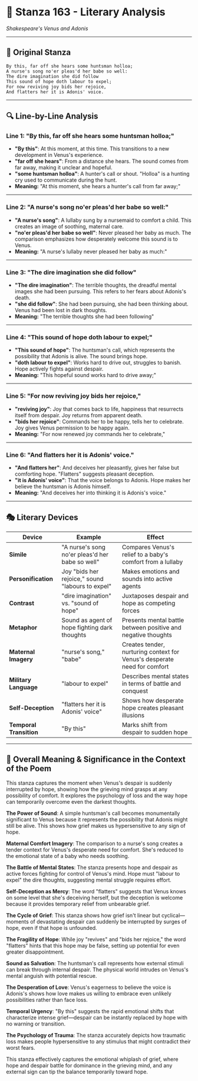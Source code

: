 # 🌹 Stanza 163 - Literary Analysis
*Shakespeare's Venus and Adonis*

---

## 📖 Original Stanza
```
By this, far off she hears some huntsman holloa;
A nurse's song no'er pleas'd her babe so well:
The dire imagination she did follow
This sound of hope doth labour to expel;    
For now reviving joy bids her rejoice,
And flatters her it is Adonis' voice.
```

---

## 🔍 Line-by-Line Analysis

### Line 1: "By this, far off she hears some huntsman holloa;"
*   **"By this"**: At this moment, at this time. This transitions to a new development in Venus's experience.
*   **"far off she hears"**: From a distance she hears. The sound comes from far away, making it unclear and hopeful.
*   **"some huntsman holloa"**: A hunter's call or shout. "Holloa" is a hunting cry used to communicate during the hunt.
*   **Meaning:** "At this moment, she hears a hunter's call from far away;"

---

### Line 2: "A nurse's song no'er pleas'd her babe so well:"
*   **"A nurse's song"**: A lullaby sung by a nursemaid to comfort a child. This creates an image of soothing, maternal care.
*   **"no'er pleas'd her babe so well"**: Never pleased her baby as much. The comparison emphasizes how desperately welcome this sound is to Venus.
*   **Meaning:** "A nurse's lullaby never pleased her baby as much:"

---

### Line 3: "The dire imagination she did follow"
*   **"The dire imagination"**: The terrible thoughts, the dreadful mental images she had been pursuing. This refers to her fears about Adonis's death.
*   **"she did follow"**: She had been pursuing, she had been thinking about. Venus had been lost in dark thoughts.
*   **Meaning:** "The terrible thoughts she had been following"

---

### Line 4: "This sound of hope doth labour to expel;"
*   **"This sound of hope"**: The huntsman's call, which represents the possibility that Adonis is alive. The sound brings hope.
*   **"doth labour to expel"**: Works hard to drive out, struggles to banish. Hope actively fights against despair.
*   **Meaning:** "This hopeful sound works hard to drive away;"

---

### Line 5: "For now reviving joy bids her rejoice,"
*   **"reviving joy"**: Joy that comes back to life, happiness that resurrects itself from despair. Joy returns from apparent death.
*   **"bids her rejoice"**: Commands her to be happy, tells her to celebrate. Joy gives Venus permission to be happy again.
*   **Meaning:** "For now renewed joy commands her to celebrate,"

---

### Line 6: "And flatters her it is Adonis' voice."
*   **"And flatters her"**: And deceives her pleasantly, gives her false but comforting hope. "Flatters" suggests pleasant deception.
*   **"it is Adonis' voice"**: That the voice belongs to Adonis. Hope makes her believe the huntsman is Adonis himself.
*   **Meaning:** "And deceives her into thinking it is Adonis's voice."

---

## 🎭 Literary Devices

| Device | Example | Effect |
|--------|---------|--------|
| **Simile** | "A nurse's song no'er pleas'd her babe so well" | Compares Venus's relief to a baby's comfort from a lullaby |
| **Personification** | Joy "bids her rejoice," sound "labours to expel" | Makes emotions and sounds into active agents |
| **Contrast** | "dire imagination" vs. "sound of hope" | Juxtaposes despair and hope as competing forces |
| **Metaphor** | Sound as agent of hope fighting dark thoughts | Presents mental battle between positive and negative thoughts |
| **Maternal Imagery** | "nurse's song," "babe" | Creates tender, nurturing context for Venus's desperate need for comfort |
| **Military Language** | "labour to expel" | Describes mental states in terms of battle and conquest |
| **Self-Deception** | "flatters her it is Adonis' voice" | Shows how desperate hope creates pleasant illusions |
| **Temporal Transition** | "By this" | Marks shift from despair to sudden hope |

---

## 🎯 Overall Meaning & Significance in the Context of the Poem

This stanza captures the moment when Venus's despair is suddenly interrupted by hope, showing how the grieving mind grasps at any possibility of comfort. It explores the psychology of loss and the way hope can temporarily overcome even the darkest thoughts.

**The Power of Sound**: A simple huntsman's call becomes monumentally significant to Venus because it represents the possibility that Adonis might still be alive. This shows how grief makes us hypersensitive to any sign of hope.

**Maternal Comfort Imagery**: The comparison to a nurse's song creates a tender context for Venus's desperate need for comfort. She's reduced to the emotional state of a baby who needs soothing.

**The Battle of Mental States**: The stanza presents hope and despair as active forces fighting for control of Venus's mind. Hope must "labour to expel" the dire thoughts, suggesting mental struggle requires effort.

**Self-Deception as Mercy**: The word "flatters" suggests that Venus knows on some level that she's deceiving herself, but the deception is welcome because it provides temporary relief from unbearable grief.

**The Cycle of Grief**: This stanza shows how grief isn't linear but cyclical—moments of devastating despair can suddenly be interrupted by surges of hope, even if that hope is unfounded.

**The Fragility of Hope**: While joy "revives" and "bids her rejoice," the word "flatters" hints that this hope may be false, setting up potential for even greater disappointment.

**Sound as Salvation**: The huntsman's call represents how external stimuli can break through internal despair. The physical world intrudes on Venus's mental anguish with potential rescue.

**The Desperation of Love**: Venus's eagerness to believe the voice is Adonis's shows how love makes us willing to embrace even unlikely possibilities rather than face loss.

**Temporal Urgency**: "By this" suggests the rapid emotional shifts that characterize intense grief—despair can be instantly replaced by hope with no warning or transition.

**The Psychology of Trauma**: The stanza accurately depicts how traumatic loss makes people hypersensitive to any stimulus that might contradict their worst fears.

This stanza effectively captures the emotional whiplash of grief, where hope and despair battle for dominance in the grieving mind, and any external sign can tip the balance temporarily toward hope.



